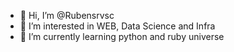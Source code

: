 - 👋 Hi, I’m @Rubensrvsc
- 👀 I’m interested in WEB, Data Science and Infra
- 🌱 I’m currently learning python and ruby universe
<!---
Rubensrvsc/Rubensrvsc is a ✨ special ✨ repository because its `README.md` (this file) appears on your GitHub profile.
You can click the Preview link to take a look at your changes.
--->
